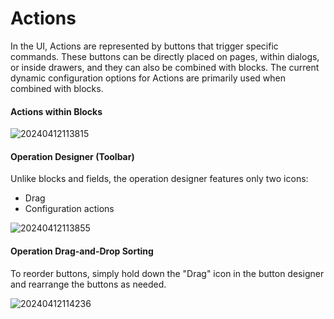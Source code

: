 # Actions

In the UI, Actions are represented by buttons that trigger specific commands. These buttons can be directly placed on pages, within dialogs, or inside drawers, and they can also be combined with blocks. The current dynamic configuration options for Actions are primarily used when combined with blocks.

#### Actions within Blocks

![20240412113815](https://static-docs.nocobase.com/20240412113815.png)

#### Operation Designer (Toolbar)

Unlike blocks and fields, the operation designer features only two icons:
- Drag
- Configuration actions

![20240412113855](https://static-docs.nocobase.com/20240412113855.png)

#### Operation Drag-and-Drop Sorting

To reorder buttons, simply hold down the "Drag" icon in the button designer and rearrange the buttons as needed.

![20240412114236](https://static-docs.nocobase.com/20240412114236.gif)
